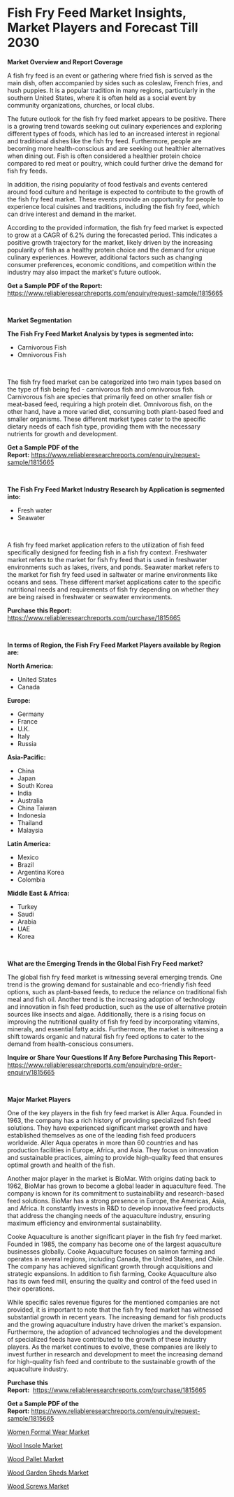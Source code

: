 <p><h1>Fish Fry Feed Market Insights, Market Players and Forecast Till 2030</h1></p><p><strong>Market Overview and Report Coverage</strong></p>
<p><p>A fish fry feed is an event or gathering where fried fish is served as the main dish, often accompanied by sides such as coleslaw, French fries, and hush puppies. It is a popular tradition in many regions, particularly in the southern United States, where it is often held as a social event by community organizations, churches, or local clubs.</p><p>The future outlook for the fish fry feed market appears to be positive. There is a growing trend towards seeking out culinary experiences and exploring different types of foods, which has led to an increased interest in regional and traditional dishes like the fish fry feed. Furthermore, people are becoming more health-conscious and are seeking out healthier alternatives when dining out. Fish is often considered a healthier protein choice compared to red meat or poultry, which could further drive the demand for fish fry feeds.</p><p>In addition, the rising popularity of food festivals and events centered around food culture and heritage is expected to contribute to the growth of the fish fry feed market. These events provide an opportunity for people to experience local cuisines and traditions, including the fish fry feed, which can drive interest and demand in the market.</p><p>According to the provided information, the fish fry feed market is expected to grow at a CAGR of 6.2% during the forecasted period. This indicates a positive growth trajectory for the market, likely driven by the increasing popularity of fish as a healthy protein choice and the demand for unique culinary experiences. However, additional factors such as changing consumer preferences, economic conditions, and competition within the industry may also impact the market's future outlook.</p></p>
<p><strong>Get a Sample PDF of the Report:</strong> <a href="https://www.reliableresearchreports.com/enquiry/request-sample/1815665">https://www.reliableresearchreports.com/enquiry/request-sample/1815665</a></p>
<p>&nbsp;</p>
<p><strong>Market Segmentation</strong></p>
<p><strong>The Fish Fry Feed Market Analysis by types is segmented into:</strong></p>
<p><ul><li>Carnivorous Fish</li><li>Omnivorous Fish</li></ul></p>
<p>&nbsp;</p>
<p><p>The fish fry feed market can be categorized into two main types based on the type of fish being fed - carnivorous fish and omnivorous fish. Carnivorous fish are species that primarily feed on other smaller fish or meat-based feed, requiring a high protein diet. Omnivorous fish, on the other hand, have a more varied diet, consuming both plant-based feed and smaller organisms. These different market types cater to the specific dietary needs of each fish type, providing them with the necessary nutrients for growth and development.</p></p>
<p><strong>Get a Sample PDF of the Report:</strong>&nbsp;<a href="https://www.reliableresearchreports.com/enquiry/request-sample/1815665">https://www.reliableresearchreports.com/enquiry/request-sample/1815665</a></p>
<p>&nbsp;</p>
<p><strong>The Fish Fry Feed Market Industry Research by Application is segmented into:</strong></p>
<p><ul><li>Fresh water</li><li>Seawater</li></ul></p>
<p>&nbsp;</p>
<p><p>A fish fry feed market application refers to the utilization of fish feed specifically designed for feeding fish in a fish fry context. Freshwater market refers to the market for fish fry feed that is used in freshwater environments such as lakes, rivers, and ponds. Seawater market refers to the market for fish fry feed used in saltwater or marine environments like oceans and seas. These different market applications cater to the specific nutritional needs and requirements of fish fry depending on whether they are being raised in freshwater or seawater environments.</p></p>
<p><strong>Purchase this Report:</strong>&nbsp; <a href="https://www.reliableresearchreports.com/purchase/1815665">https://www.reliableresearchreports.com/purchase/1815665</a></p>
<p>&nbsp;</p>
<p><strong>In terms of Region, the Fish Fry Feed Market Players available by Region are:</strong></p>
<p>
    <p> <strong> North America: </strong>
        <ul>
            <li>United States</li>
            <li>Canada</li>
        </ul>
        </p> 
    <p> <strong> Europe: </strong>
        <ul>
            <li>Germany</li>
            <li>France</li>
            <li>U.K.</li>
            <li>Italy</li>
            <li>Russia</li>
        </ul>
        </p> 
    <p> <strong> Asia-Pacific: </strong>
        <ul>
            <li>China</li>
            <li>Japan</li>
            <li>South Korea</li>
            <li>India</li>
            <li>Australia</li>
            <li>China Taiwan</li>
            <li>Indonesia</li>
            <li>Thailand</li>
            <li>Malaysia</li>
        </ul>
        </p> 
    <p> <strong> Latin America: </strong>
        <ul>
            <li>Mexico</li>
            <li>Brazil</li>
            <li>Argentina Korea</li>
            <li>Colombia</li>
        </ul>
        </p> 
    <p> <strong> Middle East & Africa: </strong>
        <ul>
            <li>Turkey</li>
            <li>Saudi</li>
            <li>Arabia</li>
            <li>UAE</li>
            <li>Korea</li>
        </ul>
    </p>
    </p>
<p>&nbsp;</p>
<p><strong>What are the Emerging Trends in the Global Fish Fry Feed market?</strong></p>
<p><p>The global fish fry feed market is witnessing several emerging trends. One trend is the growing demand for sustainable and eco-friendly fish feed options, such as plant-based feeds, to reduce the reliance on traditional fish meal and fish oil. Another trend is the increasing adoption of technology and innovation in fish feed production, such as the use of alternative protein sources like insects and algae. Additionally, there is a rising focus on improving the nutritional quality of fish fry feed by incorporating vitamins, minerals, and essential fatty acids. Furthermore, the market is witnessing a shift towards organic and natural fish fry feed options to cater to the demand from health-conscious consumers.</p></p>
<p><strong>Inquire or Share Your Questions If Any Before Purchasing This Report</strong>- <a href="https://www.reliableresearchreports.com/enquiry/pre-order-enquiry/1815665">https://www.reliableresearchreports.com/enquiry/pre-order-enquiry/1815665</a></p>
<p>&nbsp;</p>
<p><strong>Major Market Players</strong></p>
<p><p>One of the key players in the fish fry feed market is Aller Aqua. Founded in 1963, the company has a rich history of providing specialized fish feed solutions. They have experienced significant market growth and have established themselves as one of the leading fish feed producers worldwide. Aller Aqua operates in more than 60 countries and has production facilities in Europe, Africa, and Asia. They focus on innovation and sustainable practices, aiming to provide high-quality feed that ensures optimal growth and health of the fish. </p><p>Another major player in the market is BioMar. With origins dating back to 1962, BioMar has grown to become a global leader in aquaculture feed. The company is known for its commitment to sustainability and research-based feed solutions. BioMar has a strong presence in Europe, the Americas, Asia, and Africa. It constantly invests in R&D to develop innovative feed products that address the changing needs of the aquaculture industry, ensuring maximum efficiency and environmental sustainability.</p><p>Cooke Aquaculture is another significant player in the fish fry feed market. Founded in 1985, the company has become one of the largest aquaculture businesses globally. Cooke Aquaculture focuses on salmon farming and operates in several regions, including Canada, the United States, and Chile. The company has achieved significant growth through acquisitions and strategic expansions. In addition to fish farming, Cooke Aquaculture also has its own feed mill, ensuring the quality and control of the feed used in their operations.</p><p>While specific sales revenue figures for the mentioned companies are not provided, it is important to note that the fish fry feed market has witnessed substantial growth in recent years. The increasing demand for fish products and the growing aquaculture industry have driven the market's expansion. Furthermore, the adoption of advanced technologies and the development of specialized feeds have contributed to the growth of these industry players. As the market continues to evolve, these companies are likely to invest further in research and development to meet the increasing demand for high-quality fish feed and contribute to the sustainable growth of the aquaculture industry.</p></p>
<p><strong>Purchase this Report:</strong>&nbsp;&nbsp;<a href="https://www.reliableresearchreports.com/purchase/1815665">https://www.reliableresearchreports.com/purchase/1815665</a></p>
<p></p>
<p><strong>Get a Sample PDF of the Report:</strong>&nbsp;<a href="https://www.reliableresearchreports.com/enquiry/request-sample/1815665">https://www.reliableresearchreports.com/enquiry/request-sample/1815665</a></p>
<p><p><a href="https://medium.com/@stand.tough.park/women-formal-wear-nbsp-market-focuses-on-market-share-size-and-projected-forecast-till-2030-6ce0b08bc2c5">Women Formal Wear Market</a></p><p><a href="https://medium.com/@wine.sight.theme/wool-insole-market-furnishes-information-on-market-share-market-trends-and-market-growth-1080fde2706d">Wool Insole Market</a></p><p><a href="https://medium.com/@soap.equip.win/wood-pallet-market-trends-and-market-analysis-forecasted-for-period-2023-2030-63b793900c3f">Wood Pallet Market</a></p><p><a href="https://medium.com/@noise.asset.organ/wood-garden-sheds-market-trends-forecast-and-competitive-analysis-to-2030-8361e684945d">Wood Garden Sheds Market</a></p><p><a href="https://medium.com/@fifth.dress.cause/wood-screws-market-analysis-and-sze-forecasted-for-period-from-2023-to-2030-01714395ebca">Wood Screws Market</a></p></p>